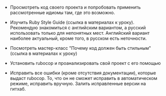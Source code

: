 - Просмотреть код своего проекта и попробовать применить рассмотренные идиомы там, где это возможно.

- Изучить Ruby Style Guide (ссылка в материалах к уроку). Рекомендую знакомиться с английским вариантом, 
   а русский использовать только для непонятных мест. 
   Английский вариант наиболее актуальный, кроме того, в русском есть неточности.

- Посмотреть мастер-класс "Почему код должен быть стильным" (ссылка в материалах к уроку)

- Установить rubocop и проанализировать свой проект с его помощью

- Исправить все ошибки (кроме отсутствия документации), которые выдаст rubocop. 
  То, что он не сможет исправить в автоматическом режиме, исправить вручную. 
  Залить исправленные версии на гитхаб.